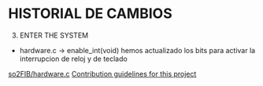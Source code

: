 
# HISTORIAL DE CAMBIOS 

3. ENTER THE SYSTEM
* hardware.c -> enable_int(void) hemos actualizado los bits para activar la interrupcion de reloj y de teclado

[so2FIB/hardware.c](hardware.c)
[Contribution guidelines for this project](docs/CONTRIBUTING.md)
